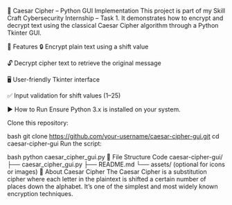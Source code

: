 🔐 Caesar Cipher – Python GUI Implementation
This project is part of my Skill Craft Cybersecurity Internship – Task 1. It demonstrates how to encrypt and decrypt text using the classical Caesar Cipher algorithm through a Python Tkinter GUI.

📌 Features
🔒 Encrypt plain text using a shift value

🔓 Decrypt cipher text to retrieve the original message

🖥️ User-friendly Tkinter interface

✅ Input validation for shift values (1–25)

▶️ How to Run
Ensure Python 3.x is installed on your system.

Clone this repository:

bash
git clone https://github.com/your-username/caesar-cipher-gui.git
cd caesar-cipher-gui
Run the script:

bash
python caesar_cipher_gui.py
📁 File Structure
Code
caesar-cipher-gui/
├── caesar_cipher_gui.py
├── README.md
└── assets/ (optional for icons or images)
🧠 About Caesar Cipher
The Caesar Cipher is a substitution cipher where each letter in the plaintext is shifted a certain number of places down the alphabet. It’s one of the simplest and most widely known encryption techniques.
